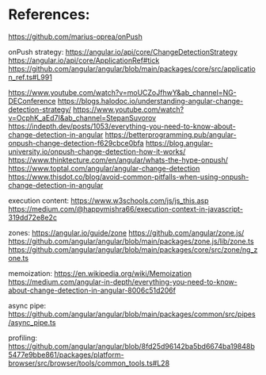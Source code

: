 References:
===========

https://github.com/marius-oprea/onPush


onPush strategy:
  https://angular.io/api/core/ChangeDetectionStrategy
  https://angular.io/api/core/ApplicationRef#tick
  https://github.com/angular/angular/blob/main/packages/core/src/application_ref.ts#L991
  
  https://www.youtube.com/watch?v=moUCZoJfhwY&ab_channel=NG-DEConference
  https://blogs.halodoc.io/understanding-angular-change-detection-strategy/ 
  https://www.youtube.com/watch?v=OcphK_aEd7I&ab_channel=StepanSuvorov
  https://indepth.dev/posts/1053/everything-you-need-to-know-about-change-detection-in-angular
  https://betterprogramming.pub/angular-onpush-change-detection-f629cbce0bfa
  https://blog.angular-university.io/onpush-change-detection-how-it-works/
  https://www.thinktecture.com/en/angular/whats-the-hype-onpush/
  https://www.toptal.com/angular/angular-change-detection
  https://www.thisdot.co/blog/avoid-common-pitfalls-when-using-onpush-change-detection-in-angular

execution content:
  https://www.w3schools.com/js/js_this.asp
  https://medium.com/@happymishra66/execution-context-in-javascript-319dd72e8e2c

zones:
  https://angular.io/guide/zone
  https://github.com/angular/zone.js/ 
  https://github.com/angular/angular/blob/main/packages/zone.js/lib/zone.ts
  https://github.com/angular/angular/blob/main/packages/core/src/zone/ng_zone.ts

memoization:
  https://en.wikipedia.org/wiki/Memoization
  https://medium.com/angular-in-depth/everything-you-need-to-know-about-change-detection-in-angular-8006c51d206f

async pipe:
  https://github.com/angular/angular/blob/main/packages/common/src/pipes/async_pipe.ts

profiling:
  https://github.com/angular/angular/blob/8fd25d96142ba5bd6674ba19848b5477e9bbe861/packages/platform-browser/src/browser/tools/common_tools.ts#L28

